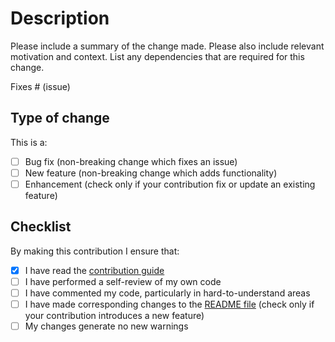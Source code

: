 # Description

Please include a summary of the change made. Please also include relevant motivation and context. List any dependencies that are required for this change.

Fixes # (issue)

## Type of change

This is a:

- [ ] Bug fix (non-breaking change which fixes an issue)
- [ ] New feature (non-breaking change which adds functionality)
- [ ] Enhancement (check only if your contribution fix or update an existing feature)

## Checklist

By making this contribution I ensure that:

- [x] I have read the [contribution guide](https://github.com/DevTony101/js-todo-app-indexed_db/blob/master/CONTRIBUTING.md)
- [ ] I have performed a self-review of my own code
- [ ] I have commented my code, particularly in hard-to-understand areas
- [ ] I have made corresponding changes to the [README file](https://github.com/DevTony101/js-todo-app-indexed_db#features) (check only if your contribution introduces a new feature)
- [ ] My changes generate no new warnings
